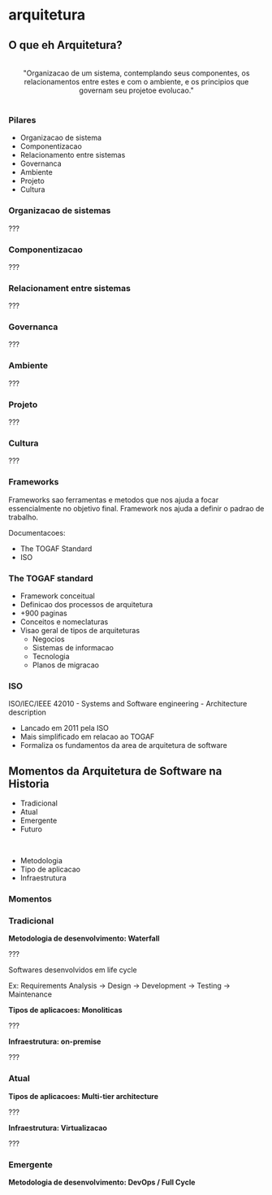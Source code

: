 # arquitetura

## O que eh Arquitetura?

<br/>
<center> "Organizacao de um sistema, contemplando seus componentes, os relacionamentos entre estes e com o ambiente, e os principios que governam seu projetoe evolucao."</center>

<br/>

### **Pilares**

- Organizacao de sistema
- Componentizacao
- Relacionamento entre sistemas
- Governanca
- Ambiente
- Projeto
- Cultura

### Organizacao de sistemas

???

### Componentizacao

???

### Relacionament entre sistemas

???

### Governanca

???

### Ambiente

???

### Projeto

???

### Cultura

???

### **Frameworks**

Frameworks sao ferramentas e metodos que nos ajuda a focar essencialmente no objetivo final. Framework nos ajuda a definir o padrao de trabalho.

Documentacoes:

- The TOGAF Standard
- ISO

### The TOGAF standard

- Framework conceitual
- Definicao dos processos de arquitetura
- +900 paginas
- Conceitos e nomeclaturas
- Visao geral de tipos de arquiteturas
  - Negocios
  - Sistemas de informacao
  - Tecnologia
  - Planos de migracao

### ISO

ISO/IEC/IEEE 42010 - Systems and Software engineering - Architecture description

- Lancado em 2011 pela ISO
- Mais simplificado em relacao ao TOGAF
- Formaliza os fundamentos da area de arquitetura de software

## Momentos da Arquitetura de Software na Historia

- Tradicional
- Atual
- Emergente
- Futuro

<br/>

- Metodologia
- Tipo de aplicacao
- Infraestrutura

### **Momentos**

### Tradicional

**Metodologia de desenvolvimento: Waterfall**

???

Softwares desenvolvidos em life cycle

Ex: Requirements Analysis -> Design -> Development -> Testing -> Maintenance

**Tipos de aplicacoes: Monoliticas**

???

**Infraestrutura: on-premise**

???

### Atual

**Tipos de aplicacoes: Multi-tier architecture**

???

**Infraestrutura: Virtualizacao**

???

### Emergente

**Metodologia de desenvolvimento: DevOps / Full Cycle**


